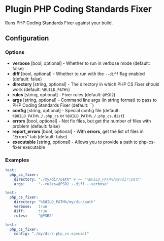 Plugin PHP Coding Standards Fixer
=================================

Runs PHP Coding Standards Fixer against your build.

Configuration
-------------

### Options

* **verbose** [bool, optional] - Whether to run in verbose mode (default: false)
* **diff** [bool, optional] - Whether to run with the `--diff` flag enabled (default: false)
* **directory** [string, optional] - The directory in which PHP CS Fixer should work (default: `%BUILD_PATH%`)
* **rules** [string, optional] - Fixer rules (default: `@PSR2`)
* **args** [string, optional] - Command line args (in string format) to pass to PHP Coding Standards Fixer (default: ``)
* **config** [string, optional] - Special config file (default: `%BUILD_PATH%./.php_cs` or `%BUILD_PATH%./.php_cs.dist`)
* **errors** [bool, optional] - Not fix files, but get the number of files with problem (default: false)
* **report_errors** [bool, optional] - With **errors**, get the list of files in "Errors" tab (default: false)
* **executable** [string, optional] -  Allows you to provide a path to php-cs-fixer executable

### Examples

```yml
test:
  php_cs_fixer:
    directory: "./my/dir/path" # == "%BUILD_PATH%/my/dir/path"
    args:      "--rules=@PSR2 --diff --verbose"
```

```yml
test:
  php_cs_fixer:
    directory: "%BUILD_PATH%/my/dir/path"
    verbose:   true
    diff:      true
    rules:     "@PSR2"
```

```yml
test:
  php_cs_fixer:
    config: "./my/dir/.php_cs.special"
```
